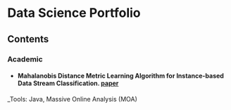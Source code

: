 # Data Science Portfolio


## Contents
### Academic
- #### Mahalanobis Distance Metric Learning Algorithm for Instance-based Data Stream Classification. [paper](https://arxiv.org/abs/1604.04879)

_Tools: Java, Massive Online Analysis (MOA)
